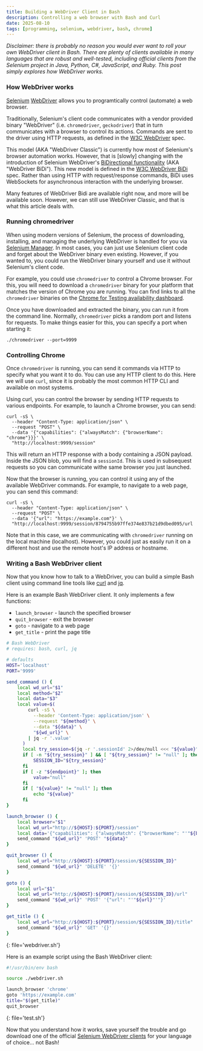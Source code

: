```yaml
---
title: Building a WebDriver Client in Bash
description: Controlling a web browser with Bash and Curl
date: 2025-08-10
tags: [programming, selenium, webdriver, bash, chrome]
---
```


*Disclaimer: there is probably no reason you would ever want to roll your own
WebDriver client in Bash. There are plenty of clients available in many
languages that are robust and well-tested, including official clients from the
Selenium project in Java, Python, C#, JavaScript, and Ruby. This post simply
explores how WebDriver works.*

### How WebDriver works

[Selenium](https://selenium.dev)
[WebDriver](https://selenium.dev/documentation/webdriver) allows you to
programtically control (automate) a web browser.

Traditionally, Selenium's client code communicates with a vendor provided
binary "WebDriver" (i.e. `chromedriver`, `geckodriver`) that in turn
communicates with a browser to control its actions. Commands are sent to the
driver using HTTP requests, as defined in the
[W3C WebDriver](https://w3c.github.io/webdriver) spec.

This model (AKA "WebDriver Classic") is currently how most of Selenium's
browser automation works. However, that is [slowly] changing with the
introduction of Selenium WebDriver's
[BiDirectional functionality](https://selenium.dev/documentation/webdriver/bidi/)
(AKA "WebDriver BiDi"). This new model is defined in the [W3C WebDriver
BiDi](https://w3c.github.io/webdriver-bidi) spec. Rather than using HTTP with
request/response commands, BiDi uses WebSockets for asynchronous interaction
with the underlying browser.

Many features of WebDriver Bidi are available right now, and more will be
available soon. However, we can still use WebDriver Classic, and that is
what this article deals with.

### Running chromedriver

When using modern versions of Selenium, the process of downloading, installing,
and managing the underlying WebDriver is handled for you via
[Selenium Manager](https://www.selenium.dev/documentation/selenium_manager).
In most cases, you can just use Selenium client code and forget about the
WebDriver binary even existing. However, if you wanted to, you could run the
WebDriver binary yourself and use it without Selenium's client code.

For example, you could use `chromedriver` to control a Chrome browser. For
this, you will need to download a `chromedriver` binary for your platform
that matches the version of Chrome you are running. You can find links to all
the `chromedriver` binaries on the
[Chrome for Testing availability dashboard](https://googlechromelabs.github.io/chrome-for-testing).

Once you have downloaded and extracted the binary, you can run it from the
command line. Normally, `chromedriver` picks a random port and listens for
requests. To make things easier for this, you can specify a port when starting
it:

```shell
./chromedriver --port=9999
```

### Controlling Chrome

Once `chromedriver` is running, you can send it commands via HTTP to specify
what you want it to do. You can use any HTTP client to do this. Here we will
use `curl`, since it is probably the most common HTTP CLI and available on
most systems.

Using curl, you can control the browser by sending HTTP requests to various
endpoints. For example, to launch a Chrome browser, you can send:

```shell
curl -sS \
  --header "Content-Type: application/json" \
  --request "POST" \
  --data '{"capabilities": {"alwaysMatch": {"browserName": "chrome"}}}' \
  "http://localhost:9999/session"
```

This will return an HTTP response with a body containing a JSON payload. Inside
the JSON blob, you will find a `sessionId`. This is used in subsequest requests
so you can communicate withe same browser you just launched.

Now that the browser is running, you can control it using any of the available
WebDriver commands. For example, to navigate to a web page, you can send this
command:

```shell
curl -sS \
  --header "Content-Type: application/json" \
  --request "POST" \
  --data '{"url": "https://example.com"}' \
  "http://localhost:9999/session/8794755b97ffe374e837b21d9dbed095/url
```

Note that in this case, we are communicating with `chromedriver` running on the
local machine (localhost). However, you could just as easily run it on a
different host and use the remote host's IP address or hostname.

### Writing a Bash WebDriver client

Now that you know how to talk to a WebDriver, you can build a simple Bash
client using command line tools like [curl](https://curl.se) and
[jq](https://jqlang.org).

Here is an example Bash WebDriver client. It only implements a few functions:

- `launch_browser` - launch the specified browser
- `quit_browser` - exit the browser
- `goto` - navigate to a web page
- `get_title` - print the page title

```bash
# Bash WebDriver
# requires: bash, curl, jq

# defaults
HOST='localhost'
PORT='9999'

send_command () {
    local wd_url="$1"
    local method="$2"
    local data="$3"
    local value=$(
        curl -sS \
          --header 'Content-Type: application/json' \
          --request "${method}" \
          --data "${data}" \
          "${wd_url}" \
        | jq -r '.value'
      )
      local try_session=$(jq -r '.sessionId' 2>/dev/null <<< "${value}")
      if [ -n "${try_session}" ] && [ "${try_session}" != "null" ]; then
          SESSION_ID="${try_session}"
      fi
      if [ -z "${endpoint}" ]; then
          value="null"
      fi
      if [ "${value}" != "null" ]; then
          echo "${value}"
      fi
}

launch_browser () {
    local browser="$1"
    local wd_url="http://${HOST}:${PORT}/session"
    local data='{"capabilities": {"alwaysMatch": {"browserName": "'"${browser}"'"}}}'
    send_command "${wd_url}" 'POST' "${data}"
}

quit_browser () {
    local wd_url="http://${HOST}:${PORT}/session/${SESSION_ID}"
    send_command "${wd_url}" 'DELETE' '{}'
}

goto () {
    local url="$1"
    local wd_url="http://${HOST}:${PORT}/session/${SESSION_ID}/url"
    send_command "${wd_url}" 'POST' '{"url": "'"${url}"'"}'
}

get_title () {
    local wd_url="http://${HOST}:${PORT}/session/${SESSION_ID}/title"
    send_command "${wd_url}" 'GET' '{}'
}
```
{: file='webdriver.sh'}

Here is an example script using the Bash WebDriver client:

```bash
#!/usr/bin/env bash

source ./webdriver.sh

launch_browser 'chrome'
goto 'https://example.com'
title="$(get_title)"
quit_browser
```
{: file='test.sh'}

Now that you understand how it works, save yourself the trouble and go
download one of the official
[Selenium WebDriver clients](https://www.selenium.dev/downloads) for your
language of choice... not Bash!
